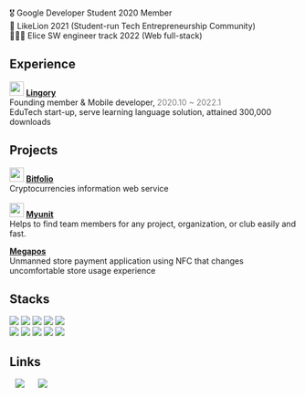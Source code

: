 🎖 Google Developer Student 2020 Member<br>
🦁 LikeLion 2021 (Student-run Tech Entrepreneurship Community) <br>
👨🏼‍💻 Elice SW engineer track 2022 (Web full-stack) <br>

<h2>Experience</h2>

<img src="https://play-lh.googleusercontent.com/Tl08df19MlhTQFPky53PteQ2xD-MAUSzGNnGlPDV3xoKlh3ihYLsF54b51xIzlUC3CA=s360-rw"
        width=25px
         height=25px
    /></a> 
 <b><a href="https://lingory.net">Lingory</a></b><br>Founding member & Mobile developer, <span style="color:gray">2020.10 ~ 2022.1</span><br>
EduTech start-up, serve learning language solution, attained 300,000 downloads


<h2>Projects</h2>

<img src="https://s3.us-west-2.amazonaws.com/secure.notion-static.com/75472c8e-87ff-49f9-9377-58eeae157e3f/favicon_2.png?X-Amz-Algorithm=AWS4-HMAC-SHA256&X-Amz-Content-Sha256=UNSIGNED-PAYLOAD&X-Amz-Credential=AKIAT73L2G45EIPT3X45%2F20220503%2Fus-west-2%2Fs3%2Faws4_request&X-Amz-Date=20220503T030513Z&X-Amz-Expires=86400&X-Amz-Signature=0b01cf2ba0b934dbd1708ab599351ba050978cfb5a8bc452f97c7dea74a82aa3&X-Amz-SignedHeaders=host&response-content-disposition=filename%20%3D%22favicon%25202.png%22&x-id=GetObject"
        width=25px
         height=25px
    /></a> 
 <b><a href="https://bitfolio.me"> Bitfolio </a> </b> <br>
Cryptocurrencies information web service<br><br>
<img src="https://s3.us-west-2.amazonaws.com/secure.notion-static.com/cb13105f-5605-40a7-a2b1-cade4f751f1e/Untitled.png?X-Amz-Algorithm=AWS4-HMAC-SHA256&X-Amz-Content-Sha256=UNSIGNED-PAYLOAD&X-Amz-Credential=AKIAT73L2G45EIPT3X45%2F20220503%2Fus-west-2%2Fs3%2Faws4_request&X-Amz-Date=20220503T031904Z&X-Amz-Expires=86400&X-Amz-Signature=33bcbf5f5ac00e1fe5f36c34ef2288f0bd0bdb4e2df3d750238ed60f0e789f49&X-Amz-SignedHeaders=host&response-content-disposition=filename%20%3D%22Untitled.png%22&x-id=GetObject"
        width=25px
         height=25px
    /></a> 
 <b><a href="https://myunit.netlify.app/"> Myunit </a> </b> <br>
Helps to find team members for any project, organization, or club easily and fast.<br>

<b><a href="https://muhly.tistory.com/68?category=966965"> Megapos </a> </b> <br>
Unmanned store payment application using NFC that changes uncomfortable store usage experience




<h2>Stacks</h2>

<img src="https://img.shields.io/badge/React-FFCD00?style=flat-square&logo=React&logoColor=black"/> <img src="https://img.shields.io/badge/Redux-FFCD00?style=flat-square&logo=Redux&logoColor=black"/> <img src="https://img.shields.io/badge/NodeJS-FFCD00?style=flat-square&logo=Node.js&logoColor=black"/> <img src="https://img.shields.io/badge/JavaScript-FFCD00?style=flat-square&logo=JavaScript&logoColor=black"/>
<img src="https://img.shields.io/badge/TypeScript-FFCD00?style=flat-square&logo=TypeScript&logoColor=black"/></a><br>
<img src="https://img.shields.io/badge/Flutter-FFCD00?style=flat-square&logo=flutter&logoColor=black"/> <img src="https://img.shields.io/badge/Dart-FFCD00?style=flat-square&logo=dart&logoColor=black"/>
<img src="https://img.shields.io/badge/Django-FFCD00?style=flat-square&logo=Django&logoColor=black"/> <img src="https://img.shields.io/badge/Python-FFCD00?style=flat-square&logo=Python&logoColor=black"/> <img src="https://img.shields.io/badge/Firebase-FFCD00?style=flat-square&logo=Firebase&logoColor=black"/>



<h2>Links</h2>
<a href="https://pitterpark.notion.site/Yusang-Park-74ce7926bf06411b8f5410c365fc64b3">
    <img 
        src="http://img.shields.io/badge/Portfolio-blue?style=flat"
        style="height : auto; margin-left : 10px; margin-right : 10px;"/></a> 
<a href="https://muhly.tistory.com/">
    <img 
        src="http://img.shields.io/badge/-Tech%20Blog-blueviolet?style=flat"
        style="height : auto; margin-left : 10px; margin-right : 10px;"/>
</a>
